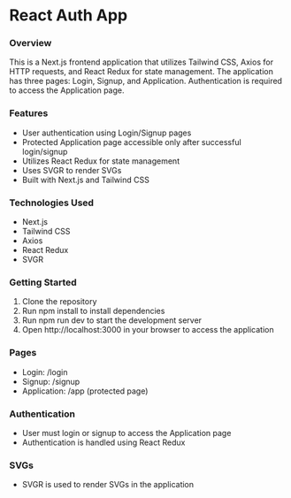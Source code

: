 # React Auth App
### Overview

This is a Next.js frontend application that utilizes Tailwind CSS, Axios for HTTP requests, and React Redux for state management. The application has three pages: Login, Signup, and Application. Authentication is required to access the Application page.

### Features

- User authentication using Login/Signup pages
- Protected Application page accessible only after successful login/signup
- Utilizes React Redux for state management
- Uses SVGR to render SVGs
- Built with Next.js and Tailwind CSS

### Technologies Used

- Next.js
- Tailwind CSS
- Axios
- React Redux
- SVGR

### Getting Started

1. Clone the repository
2. Run npm install to install dependencies
3. Run npm run dev to start the development server
4. Open http://localhost:3000 in your browser to access the application

### Pages

- Login: /login
- Signup: /signup
- Application: /app (protected page)

### Authentication

- User must login or signup to access the Application page
- Authentication is handled using React Redux

### SVGs

- SVGR is used to render SVGs in the application

